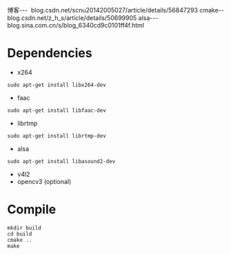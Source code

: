 
博客---  blog.csdn.net/scnu20142005027/article/details/56847293
cmake-- blog.csdn.net/z_h_s/article/details/50699905 
alsa--- blog.sina.com.cn/s/blog_6340cd9c0101ff4f.html
# Dependencies
- x264  
```
sudo apt-get install libx264-dev
```
- faac  
```
sudo apt-get install libfaac-dev
```
- librtmp  
```
sudo apt-get install librtmp-dev
```
- alsa  
```
sudo apt-get install libasound2-dev
```
- v4l2  
- opencv3 (optional)

# Compile  
```
mkdir build
cd build
cmake ..
make
```

